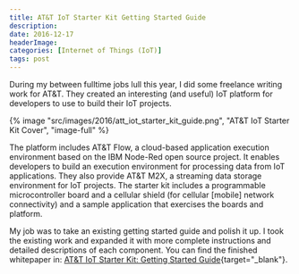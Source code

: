 ```yaml
---
title: AT&T IoT Starter Kit Getting Started Guide
description: 
date: 2016-12-17
headerImage: 
categories: [Internet of Things (IoT)]
tags: post
---
```


During my between fulltime jobs lull this year, I did some freelance writing work for AT&T. They created an interesting (and useful) IoT platform for developers to use to build their IoT projects.

{% image "src/images/2016/att_iot_starter_kit_guide.png", "AT&T IoT Starter Kit Cover", "image-full" %}

The platform includes AT&T Flow, a cloud-based application execution environment based on the IBM Node-Red open source project. It enables developers to build an execution environment for processing data from IoT applications. They also provide AT&T M2X, a streaming data storage environment for IoT projects. The starter kit includes a programmable microcontroller board and a cellular shield (for cellular [mobile] network connectivity) and a sample application that exercises the boards and platform.

My job was to take an existing getting started guide and polish it up. I took the existing work and expanded it with more complete instructions and detailed descriptions of each component. You can find the finished whitepaper in: [AT&T IoT Starter Kit: Getting Started Guide](https://s3-us-west-2.amazonaws.com/starterkit-assets/StarterKitGuide-V1.2.pdf){target="_blank"}.